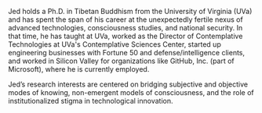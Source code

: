 Jed holds a Ph.D. in Tibetan Buddhism from the University of Virginia (UVa) and has spent the span of his career at the unexpectedly fertile nexus of advanced technologies, consciousness studies, and national security. In that time, he has taught at UVa, worked as the Director of Contemplative Technologies at UVa's Contemplative Sciences Center, started up engineering businesses with Fortune 50 and defense/intelligence clients, and worked in Silicon Valley for organizations like GitHub, Inc. (part of Microsoft), where he is currently employed.

Jed’s research interests are centered on bridging subjective and objective modes of knowing, non-emergent models of consciousness, and the role of institutionalized stigma in technological innovation.